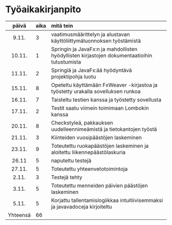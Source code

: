 # Työaikakirjanpito

| päivä | aika | mitä tein  |
| :----:|:-----| :-----|
| 9.11. | 3    | vaatimusmäärittelyn ja alustavan käyttöliittymäluonnoksen työstämistä |
| 10.11. | 1   | Springin ja JavaFx:n ja mahdollisten hyödyllisten kirjastojen dokumentaatioihin tutustumista |
| 11.11. | 2   | Springiä ja JavaFx:ää hyödyntävä projektipohja luotu |
| 15.11. | 8   | Opeteltu käyttämään FxWeaver -kirjastoa ja työstetty urakalla sovelluksen runkoa |
| 16.11. | 7  | Taisteltu testien kanssa ja työstetty sovellusta |
| 17.11. | 2  | Testit saatu viimein toimimaan Lombokin kanssa |
| 20.11. | 8  | Checkstyleä, pakkauksen uudelleennimeämistä ja tietokantojen työstä |
| 21.11. | 3  | Kiinteiden vuosipäästöjen laskeminen |
| 23.11. | 9  | Toteutettu ruokapäästöjen laskeminen ja aloitettu liikennepäästölaskuria |
| 26.11 | 5 | naputeltu testejä |
| 27.11. | 5  | Toteutettu yhteenvetotoimintoja |
| 2.11. | 3  | Testejä tehty |
| 3.11. | 5  | Toteutettu menneiden päivien päästöjen laskeminen |
| 5.11. | 5  | Korjattu tallentamislogiikkaa intuitiivisemmaksi ja javavadoceja kirjoiteltu |
| Yhteensä | 66  |  
